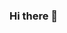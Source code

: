 ### Hi there 👋
<!--
[![Xiaoyu Chu's GitHub stats](https://github-readme-stats.vercel.app/api?username=chuxiaoyu)](https://github.com/chuxiaoyu)

<!--
**chuxiaoyu/chuxiaoyu** is a ✨ _special_ ✨ repository because its `README.md` (this file) appears on your GitHub profile.

Here are some ideas to get you started:

- 🔭 I’m currently working on ...
- 🌱 I’m currently learning ...
- 👯 I’m looking to collaborate on ...
- 🤔 I’m looking for help with ...
- 💬 Ask me about ...
- 📫 How to reach me: ...
- 😄 Pronouns: ...
- ⚡ Fun fact: ...
-->

